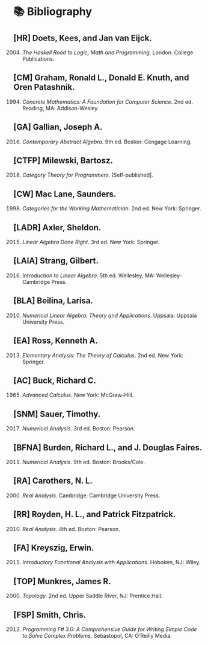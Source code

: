 # 📚 Bibliography

## [HR] Doets, Kees, and Jan van Eijck.  
2004. *The Haskell Road to Logic, Math and Programming*. London: College Publications.

## [CM] Graham, Ronald L., Donald E. Knuth, and Oren Patashnik.  
1994. *Concrete Mathematics: A Foundation for Computer Science*. 2nd ed. Reading, MA: Addison-Wesley.

## [GA] Gallian, Joseph A.  
2016. *Contemporary Abstract Algebra*. 9th ed. Boston: Cengage Learning.

## [CTFP] Milewski, Bartosz.  
2018. *Category Theory for Programmers*. [Self-published].

## [CW] Mac Lane, Saunders.  
1998. *Categories for the Working Mathematician*. 2nd ed. New York: Springer.

## [LADR] Axler, Sheldon.  
2015. *Linear Algebra Done Right*. 3rd ed. New York: Springer.

## [LAIA] Strang, Gilbert.  
2016. *Introduction to Linear Algebra*. 5th ed. Wellesley, MA: Wellesley-Cambridge Press.

## [BLA] Beilina, Larisa.  
2010. *Numerical Linear Algebra: Theory and Applications*. Uppsala: Uppsala University Press.

## [EA] Ross, Kenneth A.  
2013. *Elementary Analysis: The Theory of Calculus*. 2nd ed. New York: Springer.

## [AC] Buck, Richard C.  
1965. *Advanced Calculus*. New York: McGraw-Hill.

## [SNM] Sauer, Timothy.  
2017. *Numerical Analysis*. 3rd ed. Boston: Pearson.

## [BFNA] Burden, Richard L., and J. Douglas Faires.  
2011. *Numerical Analysis*. 9th ed. Boston: Brooks/Cole.

## [RA] Carothers, N. L.  
2000. *Real Analysis*. Cambridge: Cambridge University Press.

## [RR] Royden, H. L., and Patrick Fitzpatrick.  
2010. *Real Analysis*. 4th ed. Boston: Pearson.

## [FA] Kreyszig, Erwin.  
2011. *Introductory Functional Analysis with Applications*. Hoboken, NJ: Wiley.

## [TOP] Munkres, James R.  
2000. *Topology*. 2nd ed. Upper Saddle River, NJ: Prentice Hall.

## [FSP] Smith, Chris.  
2012. *Programming F# 3.0: A Comprehensive Guide for Writing Simple Code to Solve Complex Problems*. Sebastopol, CA: O’Reilly Media.

